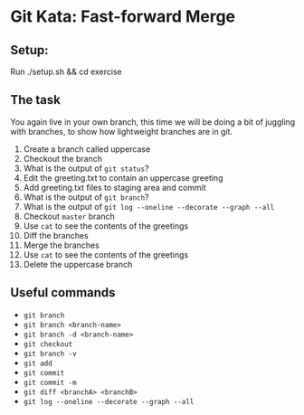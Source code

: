 # Git Kata: Fast-forward Merge
## Setup:
Run ./setup.sh && cd exercise


## The task
You again live in your own branch, this time we will be doing a bit of juggling with branches, to show how lightweight branches are in git.

1. Create a branch called uppercase
1. Checkout the branch
1. What is the output of `git status`?
1. Edit the greeting.txt to contain an uppercase greeting
1. Add greeting.txt files to staging area and commit
1. What is the output of `git branch`?
1. What is the output of `git log --oneline --decorate --graph --all`
1. Checkout `master` branch
1. Use `cat` to see the contents of the greetings
1. Diff the branches
1. Merge the branches
1. Use `cat` to see the contents of the greetings
1. Delete the uppercase branch

## Useful commands
- `git branch`
- `git branch <branch-name>`
- `git branch -d <branch-name>`
- `git checkout`
- `git branch -v`
- `git add`
- `git commit`
- `git commit -m`
- `git diff <branchA> <branchB>`
- `git log --oneline --decorate --graph --all`
